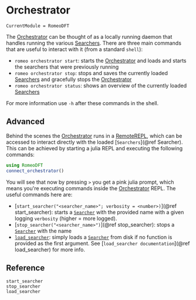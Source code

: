 # Orchestrator
```@meta
CurrentModule = RomeoDFT
```

The [Orchestrator](@ref) can be thought of as a locally running daemon that handles running the various [Searchers](@ref).
There are three main commands that are useful to interact with it (from a standard `shell`):
- `romeo orchestrator start`: starts the [Orchestrator](@ref) and loads and starts the searchers that were previously running
- `romeo orchestrator stop`: stops and saves the currently loaded [Searchers](@ref) and gracefully stops the [Orchestrator](@ref)
- `romeo orchestrator status`: shows an overview of the currently loaded [Searchers](@ref)

For more information use `-h` after these commands in the shell.

## Advanced
Behind the scenes the [Orchestrator](@ref) runs in a [RemoteREPL](https://github.com/c42f/RemoteREPL.jl), which can be accessed to interact directly with
the loaded [`Searchers`](@ref Searcher).
This can be achieved by starting a julia REPL and executing the following commands:

```julia
using RomeoDFT
connect_orchestrator()
```

You will see that now by pressing `>` you get a pink julia prompt, which means you're executing commands inside the [Orchestrator](@ref) REPL.
The useful commands here are:

- [`start_searcher("<searcher_name>"; verbosity = <number>)`](@ref start_searcher): starts a [`Searcher`](@ref) with the provided name with a given logging `verbosity` (higher = more logged).
- [`stop_searcher("<searcher_name>")`](@ref stop_searcher): stops a [`Searcher`](@ref) with the name
- [`load_searcher`](@ref): simply loads a [`Searcher`](@ref) from disk if no function is provided as the first argument. See [`load_searcher documentation`](@ref load_searcher) for more info.

## Reference
```@docs
start_searcher
stop_searcher
load_searcher
```
